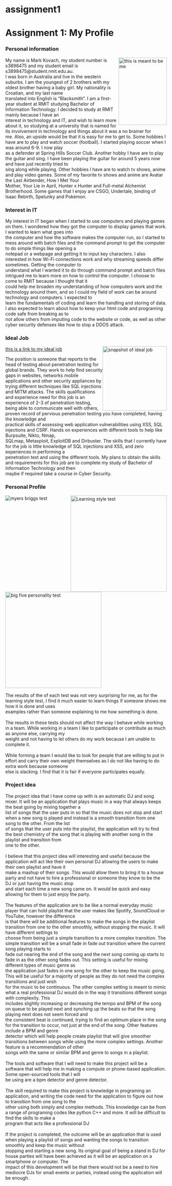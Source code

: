 # assignment1
<DOCTYPE html>
<html>
<body>
<h1>Assignment 1: My Profile</h1>
<h3>Personal information</h3>
<p>
<img src="me.PNG" alt="this is meant to be me" style="float:right;width:150px;height:210px">
My name is Mark Kovach, my student number is s3898475 and my student email is s3898475@student.rmit.edu.au.<br> 
I was born in Australia and live in the western suburbs. I am the youngest of 2 brothers with my oldest brother having a baby girl. My nationality is Croatian, and my last name<br> 
translated into English is “Blacksmith”. I am a first-year student at RMIT studying Bachelor of Information Technology. I decided to study at RMIT mainly because I have an <br>
interest in technology and IT, and wish to learn more about it, so studying at a university that is named for its involvement in technology and things about it was a no brainer for<br> 
me. Also, an upside would be that it is easy for me to get to. Some hobbies I have are to play and watch soccer (football). I started playing soccer when I was around 6-9. I now play<br> 
as a defender at Spring Hills Soccer Club. Another hobby I have are to play the guitar and sing. I have been playing the guitar for around 5 years now and have just recently tried to<br> 
sing along while playing. Other hobbies I have are to watch tv shows, anime and play video games. Some of my favorite tv shows and anime are Avatar the Last Airbender, How I Met Your<br> 
Mother, Your Lie in April, Hunter x Hunter and Full-metal Alchemist Brotherhood. Some games that I enjoy are CSGO, Undertale, binding of Isaac Rebirth, Spelunky and Pokémon.
</p>
<h3>Interest in IT</h3>
<p>
My interest in IT began when I started to use computers and playing games on them. I wondered how they got the computer to display games that work. I wanted to learn what goes into<br> 
the computer and how the software makes the computer run, so I started to mess around with batch files and the command prompt to get the computer to do simple things like opening a<br> 
notepad or a webpage and getting it to input key characters. I also interested in how Wi-Fi connections work and why streaming speeds differ sometimes. Getting the computer to<br> 
understand what I wanted it to do through command prompt and batch files intrigued me to learn more on how to control the computer. I choose to come to RMIT because I thought that it<br>
could help me broaden my understanding of how computers work and the technology around them, and so I could my field of work can be around technology and computers. I expected to<br> 
learn the fundamentals of coding and learn the handling and storing of data. I also expected to learn about how to keep your html code and programing code safe from breaking as to<br> 
not allow others from imputing code to the website or code, as well as other cyber security defenses like how to stop a DDOS attack. 
</p>
<h3>Ideal Job</h3>
<a href="https://www.seek.com.au/job/51651891?type=promoted#searchRequestToken=99a4d344-406f-4c03-899b-8a804e1d17e6">this is a link to my ideal job</a>
<img src="ideal job.PNG" alt="snapshot of ideal job" style="float:right;width:200px">
<p>
The position is someone that reports to the head of testing about penetration testing for global brands. They work to help find security gaps in websites, networks mobile<br> 
applications and other security appliances by trying different techniques like SQL injections and MITM attacks. The skills qualifications and experience need for this job is an<br> 
experience of 2-3 of penetration testing, being able to communicate well with others, proven record of pervious penetration testing you have completed, having the knowledge and<br> 
practical skills of assessing web application vulnerabilities using XSS, SQL injections and CSRF. Hands on experiences with different tools to help like Burpsuite, Nikto, Nmap,<br> 
SQLmap, Metasploit, ExploitDB and Dirbuster. The skills that I currently have for the job is little knowledge of SQL injections and XSS, and zero experiences in performing a<br> 
penetration test and using the different tools. My plans to obtain the skills and requirements for this job are to complete my study of Bachelor of Information Technology and then<br>
maybe if required take a course in Cyber Security. 
</p>
<h3>Personal Profile</h3>
<img src="myers briggs.PNG" alt="myers briggs test" style="float:left">
<img src="Learning style test.png" alt="Learning style test" style="float:right;height:300px" >
<img src="big five personality test.PNG" alt="big five personality test" style="height:300px;">
<p>
The results of the of each test was not very surprising for me, as for the learning style test, I find it much easier to learn things if someone shows me how it is done and uses<br>
examples rather than someone explaining to me how something is done.<br>
<br>
The results in these tests should not affect the way I behave while working in a team. While working in a team I like to participate or contribute as much as anyone else, carrying my<br> 
weight and not having to let others do my work because I am unable to complete it.<br>
<br>
While forming a team I would like to look for people that are willing to put in effort and carry their own weight themselves as I do not like having to do extra work because someone<br> 
else is slacking. I find that it is fair if everyone participates equally. 
</p>
<h3>Project idea</h3>
<p>
The project idea that I have come up with is an automatic DJ and song mixer. It will be an application that plays music in a way that always keeps the beat going by mixing together a<br> 
list of songs that the user puts in so that the music does not stop and start when a new song is played and instead is a smooth transition from one song to the other. From the list<br> 
of songs that the user puts into the playlist, the application will try to find the best chemistry of the song that is playing with another song in the playlist and transition from<br> 
one to the other.<br>
<br>
I believe that this project idea will interesting and useful because the application will act like their own personal DJ allowing the users to make their own playlist and have it<br> 
make a mashup of their songs. This would allow them to bring it to a house party and not have to hire a professional or someone they know to be the DJ or just having the music stop<br> 
and start each time a new song came on. It would be quick and easy allowing for them to just enjoy the party.<br>
<br>
The features of the application are to be like a normal everyday music player that can hold playlist that the user makes like Spotify, SoundCloud or YouTube, however the difference<br> 
is that there will be additional features to make the songs in the playlist transition from one to the other smoothly, without stopping the music. It will have different settings to<br> 
choose from being just a simple transition to a more complex transition. The simple transition will be a small fade in fade out transition where the current song playing starts to<br> 
fade out nearing the end of the song and the next song coming up starts to fade in as the other song fades out. This setting is useful for mixing different types of music genre as<br> 
the application just fades in one song for the other to keep the music going. This will be useful for a majority of people as they do not need the complex transitions and just wish<br> 
for the music to be continuous. The other complex setting is meant to mimic what a real professional DJ would do in the way it transitions different songs with complexity. This<br> 
includes slightly increasing or decreasing the tempo and BPM of the song on queue to be played next and synching up the beats so that the song playing next does not seem forced and<br> 
the consistent beat is continued, trying to find an optimum place in the song for the transition to occur, not just at the end of the song. Other features include a BPM and genre<br> 
detector which will help people create playlist that will give smoother transitions between songs while using the more complex settings. Another feature is a recommendation of other<br> 
songs with the same or similar BPM and genre to songs in a playlist. <br>
<br>
The tools and software that I will need to make this project will be a software that will help me in making a compute or phone-based application. Some open-sourced tools that I will<br> 
be using are a bpm detector and genre detector. <br>
<br>
The skill required to make this project is knowledge in programing an application, and writing the code need for the application to figure out how to transition from one song to the<br> 
other using both simply and complex methods. This knowledge can be from a range of programing codes like python C++ and more. It will be difficult to find the skills to make a<br> 
program that acts like a professional DJ<br>
<br>
If the project is completed, the outcome will be an application that is used when playing a playlist of songs and wanting the songs to transition smoothly and keep the music without<br> 
stopping and starting a new song. Its original goal of being a stand in DJ for house parties will have been achieved as it will be an application on a smartphone or computer. The<br> 
impact of this development will be that there would not be a need to hire mediocre DJs for small events or parties, instead using the application will be enough. 
</p>
</body>
</html>
